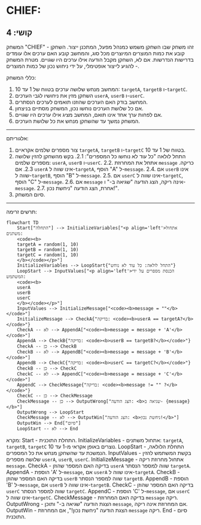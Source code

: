 CHIEF:
=================
קושי: 4
-----------------
המשחק "CHIEF" - זהו משחק שבו השחקן משמש כמנהל מפעל, המתכנן ייצור. השחקן קובע את כמות המוצרים המיוצרים מכל סוג, והמחשב קובע האם ערכים אלו עומדים בדרישות הנדרשות. אם לא, השחקן מקבל הודעה אילו ערכים היו שגויים. מטרת המשחק - להגיע לייצור אופטימלי, על ידי ניחוש נכון של כמות המוצרים.

כללי המשחק:
1. המחשב מנחש שלושה ערכים בטווח של 1 עד 10: `targetA`, `targetB` ו-`targetC`.
2. השחקן מזין את ניחושיו לגבי הערכים `userA`, `userB` ו-`userC`.
3. המחשב בודק האם הערכים שהוזנו תואמים לערכים הנסתרים.
4. אם כל שלושת הערכים נוחשו נכון, המשחק מסתיים בניצחון.
5. אם לפחות ערך אחד אינו תואם, המחשב מציג אילו ערכים היו שגויים.
6. המשחק נמשך עד שהשחקן מנחש את כל שלושת הערכים.
-----------------
אלגוריתם:
1.  צור מספרים שלמים אקראיים `targetA`, `targetB` ו-`targetC` בטווח של 1 עד 10.
2.  התחל לולאה "כל עוד לא נוחשו כל המספרים":
    2.1. בקש מהשחקן להזין שלושה מספרים שלמים: `userA`, `userB` ו-`userC`.
    2.2. אתחל את המחרוזת `message` כריקה.
    2.3. אם `userA` אינו שווה ל-`targetA`, הוסף "A" ל-`message`.
    2.4. אם `userB` אינו שווה ל-`targetB`, הוסף "B" ל-`message`.
    2.5. אם `userC` אינו שווה ל-`targetC`, הוסף "C" ל-`message`.
    2.6. אם `message` אינה ריקה, הצג הודעה "שגיאה ב-" ו-`message`.
    2.7. אחרת, הצג הודעה "ניחשת נכון!".
3. סיום המשחק.
-----------------
תרשים זרימה:
```mermaid
flowchart TD
    Start["התחלה"] --> InitializeVariables["<p align='left'>אתחול משתנים:
    <code><b>
    targetA = random(1, 10)
    targetB = random(1, 10)
    targetC = random(1, 10)
    </b></code></p>"]
    InitializeVariables --> LoopStart{"התחל לולאה: כל עוד לא נוחש"}
    LoopStart --> InputValues["<p align='left'>הכנסת מספרים על ידי המשתמש:
    <code><b>
    userA
    userB
    userC
    </b></code></p>"]
    InputValues --> InitializeMessage["<code><b>message = ""</b></code>"]
    InitializeMessage --> CheckA{"בדיקה: <code><b>userA == targetA?</b></code>"}
    CheckA -- לא --> AppendA["<code><b>message = message + 'A'</b></code>"]
    AppendA --> CheckB{"בדיקה: <code><b>userB == targetB?</b></code>"}
    CheckA -- כן --> CheckB
    CheckB -- לא --> AppendB["<code><b>message = message + 'B'</b></code>"]
    AppendB --> CheckC{"בדיקה: <code><b>userC == targetC?</b></code>"}
    CheckB -- כן --> CheckC
    CheckC -- לא --> AppendC["<code><b>message = message + 'C'</b></code>"]
    AppendC --> CheckMessage{"בדיקה: <code><b>message != "" ?</b></code>"}
    CheckC -- כן --> CheckMessage
    CheckMessage -- כן --> OutputWrong["הצג הודעה: <b>שגיאה ב- {message}</b>"]
    OutputWrong --> LoopStart
    CheckMessage -- לא --> OutputWin["הצג הודעה: <b>ניחשת נכון!</b>"]
    OutputWin --> End["סיום"]
    LoopStart -- לא --> End
```
מקרא:
    Start - התחלת התוכנית.
    InitializeVariables - אתחול משתנים: `targetA`, `targetB`, `targetC` נוצרים באופן אקראי מ-1 עד 10.
    LoopStart - התחלת הלולאה, הנמשכת עד שהשחקן מנחש את כל המספרים.
    InputValues - בקשת המשתמש להזין שלושה מספרים `userA`, `userB`, `userC`.
    InitializeMessage - אתחול מחרוזת ריקה `message`.
    CheckA - בדיקה האם המספר שהוזן `userA` שווה למספר הנסתר `targetA`.
    AppendA - הוספת 'A' ל-`message`, אם `userA` אינו שווה ל-`targetA`.
    CheckB - בדיקה האם המספר שהוזן `userB` שווה למספר הנסתר `targetB`.
    AppendB - הוספת 'B' ל-`message`, אם `userB` אינו שווה ל-`targetB`.
    CheckC - בדיקה האם המספר שהוזן `userC` שווה למספר הנסתר `targetC`.
    AppendC - הוספת 'C' ל-`message`, אם `userC` אינו שווה ל-`targetC`.
    CheckMessage - בדיקה האם המחרוזת `message` ריקה.
    OutputWrong - הצגת הודעה "שגיאה ב-" ותוכן `message`, אם המחרוזת אינה ריקה.
    OutputWin - הצגת הודעה "ניחשת נכון!", אם המחרוזת `message` ריקה.
    End - סיום התוכנית.